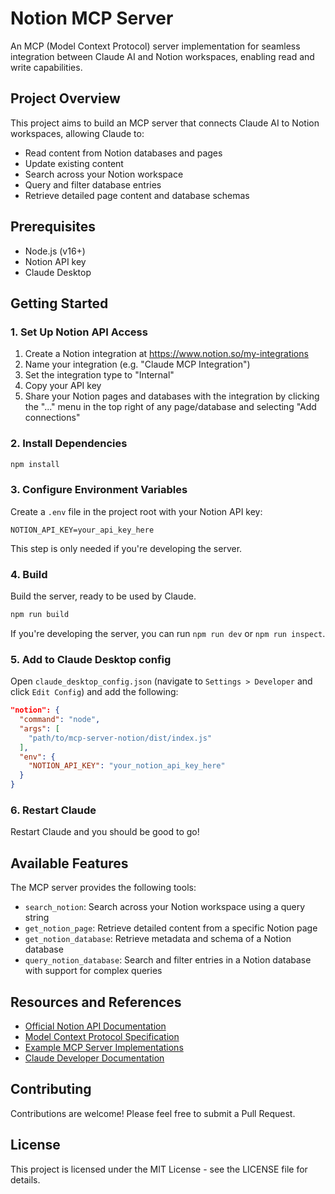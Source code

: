 # Notion MCP Server

An MCP (Model Context Protocol) server implementation for seamless integration between Claude AI and Notion workspaces, enabling read and write capabilities.

## Project Overview

This project aims to build an MCP server that connects Claude AI to Notion workspaces, allowing Claude to:

- Read content from Notion databases and pages
- Update existing content
- Search across your Notion workspace
- Query and filter database entries
- Retrieve detailed page content and database schemas

## Prerequisites

- Node.js (v16+)
- Notion API key
- Claude Desktop

## Getting Started

### 1. Set Up Notion API Access

1. Create a Notion integration at https://www.notion.so/my-integrations
2. Name your integration (e.g. "Claude MCP Integration")
3. Set the integration type to "Internal"
4. Copy your API key
5. Share your Notion pages and databases with the integration by clicking the "..." menu in the top right of any page/database and selecting "Add connections"

### 2. Install Dependencies

```bash
npm install
```

### 3. Configure Environment Variables

Create a `.env` file in the project root with your Notion API key:

```
NOTION_API_KEY=your_api_key_here
```

This step is only needed if you're developing the server.

### 4. Build

Build the server, ready to be used by Claude.

```bash
npm run build
```

If you're developing the server, you can run `npm run dev` or `npm run inspect`.

### 5. Add to Claude Desktop config

Open `claude_desktop_config.json` (navigate to `Settings > Developer` and click `Edit Config`) and add the following:

```json
"notion": {
  "command": "node",
  "args": [
    "path/to/mcp-server-notion/dist/index.js"
  ],
  "env": {
    "NOTION_API_KEY": "your_notion_api_key_here"
  }
}
```

### 6. Restart Claude

Restart Claude and you should be good to go!

## Available Features

The MCP server provides the following tools:

- `search_notion`: Search across your Notion workspace using a query string
- `get_notion_page`: Retrieve detailed content from a specific Notion page
- `get_notion_database`: Retrieve metadata and schema of a Notion database
- `query_notion_database`: Search and filter entries in a Notion database with support for complex queries

## Resources and References

- [Official Notion API Documentation](https://developers.notion.com)
- [Model Context Protocol Specification](https://modelcontextprotocol.io)
- [Example MCP Server Implementations](https://github.com/modelcontextprotocol/servers)
- [Claude Developer Documentation](https://docs.anthropic.com)

## Contributing

Contributions are welcome! Please feel free to submit a Pull Request.

## License

This project is licensed under the MIT License - see the LICENSE file for details.